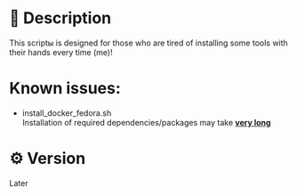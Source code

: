# 📜 Description
This scriptы is designed for those who are tired of installing some tools with their hands every time (me)!


# Known issues:
- install_docker_fedora.sh <br>
Installation of required dependencies/packages may take <ins>**very long**</ins>


# ⚙️ Version
Later
